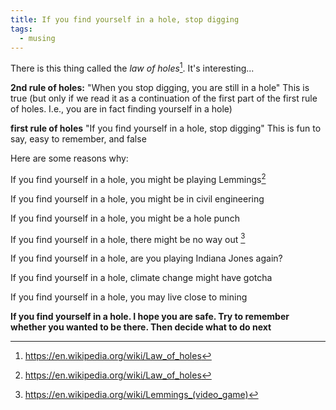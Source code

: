 ```yaml
---
title: If you find yourself in a hole, stop digging
tags:
  - musing
---
```


There is this thing called the *law of holes*[^1]. It's interesting...
<!--more-->

**2nd rule of holes:**
"When you stop digging, you are still in a hole"
This is true (but only if we read it as a continuation of the first part of the first rule of holes. I.e., you are in fact finding yourself in a hole)

**first rule of holes**
"If you find yourself in a hole, stop digging"
This is fun to say, easy to remember, and false

Here are some reasons why:

If you find yourself in a hole, you might be playing Lemmings[^1]

If you find yourself in a hole, you might be in civil engineering

If you find yourself in a hole, you might be a hole punch

If you find yourself in a hole, there might be no way out [^2]

If you find yourself in a hole, are you playing Indiana Jones again?

If you find yourself in a hole, climate change might have gotcha

If you find yourself in a hole, you may live close to mining

**If you find yourself in a hole. I hope you are safe. Try to remember whether you wanted to be there. Then decide what to do next**

[^1]: https://en.wikipedia.org/wiki/Law_of_holes
[^2]: <https://en.wikipedia.org/wiki/Lemmings_(video_game)>
[^3]: https://en.wikipedia.org/wiki/Black_hole